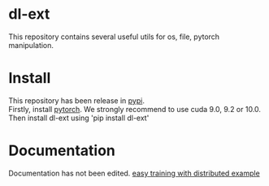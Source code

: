 # dl-ext
This repository contains several useful utils for os, file, pytorch manipulation.

# Install
This repository has been release in [pypi](https://pypi.org/manage/project/dl-ext/releases/).<br>
Firstly, install [pytorch](https://pytorch.org). We strongly recommend to use cuda 9.0, 9.2 or 10.0.
Then install dl-ext using 'pip install dl-ext'

# Documentation
Documentation has not been edited.
[easy training with distributed example](tests/trainer.py)